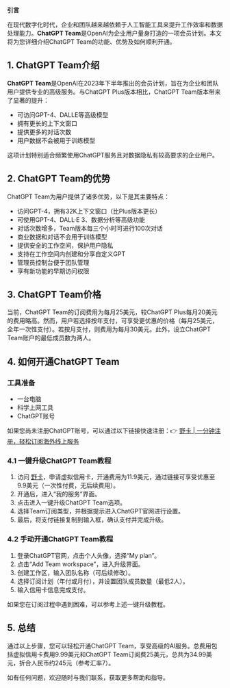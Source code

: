 **引言**

在现代数字化时代，企业和团队越来越依赖于人工智能工具来提升工作效率和数据处理能力。**ChatGPT Team**是OpenAI为企业用户量身打造的一项会员计划。本文将为您详细介绍ChatGPT Team的功能、优势及如何顺利开通。

## 1. ChatGPT Team介绍

**ChatGPT Team**是OpenAI在2023年下半年推出的会员计划，旨在为企业和团队用户提供专业的高级服务。与ChatGPT Plus版本相比，ChatGPT Team版本带来了显著的提升：

- 可访问GPT-4、DALLE等高级模型
- 拥有更长的上下文窗口
- 提供更多的对话次数
- 用户数据不会被用于训练模型

这项计划特别适合频繁使用ChatGPT服务且对数据隐私有较高要求的企业用户。

## 2. ChatGPT Team的优势

ChatGPT Team为用户提供了诸多优势，以下是其主要特点：

- 访问GPT-4，拥有32K上下文窗口（比Plus版本更长）
- 可使用GPT-4、DALL·E 3、数据分析等高级功能
- 对话次数增多，Team版本每三个小时可进行100次对话
- 商业数据和对话不会用于训练模型
- 提供安全的工作空间，保护用户隐私
- 支持在工作空间内创建和分享自定义GPT
- 管理员控制台便于团队管理
- 享有新功能的早期访问权限

## 3. ChatGPT Team价格

当前，ChatGPT Team的订阅费用为每月25美元，较ChatGPT Plus每月20美元的费用略高。然而，用户若选择按年支付，可享受更优惠的价格（每月25美元，全年一次性支付）。若按月支付，则费用为每月30美元。此外，设立ChatGPT Team账户的最低成员数为两人。

## 4. 如何开通ChatGPT Team

### 工具准备
- 一台电脑
- 科学上网工具
- ChatGPT账号

如果您尚未注册ChatGPT账号，可以通过以下链接快速注册：👉 [野卡 | 一分钟注册，轻松订阅海外线上服务](https://bit.ly/bewildcard)

### 4.1 一键升级ChatGPT Team教程

1. 访问 [野卡](https://bit.ly/bewildcard)，申请虚拟信用卡，开通费用为11.9美元，通过链接可享受优惠至9.9美元（一次性付费，无后续费用）。
2. 开通后，进入“我的服务”界面。
3. 点击进入一键升级ChatGPT Team选项。
4. 选择Team订阅类型，并根据提示进入ChatGPT官网进行设置。
5. 最后，将支付链接复制到输入框，确认支付并完成升级。

### 4.2 手动开通ChatGPT Team教程

1. 登录ChatGPT官网，点击个人头像，选择“My plan”。
2. 点击“Add Team workspace”，进入升级界面。
3. 创建工作区，输入团队名称（可后续修改）。
4. 选择订阅计划（年付或月付），并设置团队成员数量（最低2人）。
5. 输入信用卡信息完成支付。

如果您在订阅过程中遇到困难，可以参考上述一键升级教程。

## 5. 总结

通过以上步骤，您可以轻松开通ChatGPT Team，享受高级的AI服务。总费用包括虚拟信用卡费用9.99美元和ChatGPT Team订阅费25美元，总共为34.99美元，折合人民币约245元（参考汇率7）。

如有任何问题，欢迎随时与我们联系，获取更多帮助和指导。